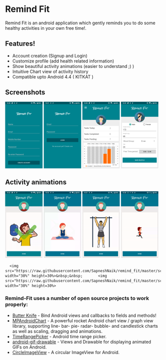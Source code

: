 # Remind Fit

Remind Fit is an android application which gently reminds you to do some healthy activities in your own free time!.

## Features!

  - Account creation (Signup and Login)
  - Customize profile (add health related information)
  - Show beautiful activity animations (easier to understand ;) )
  - Intuitive Chart view of activity history
  - Compatible upto Android 4.4 ( KITKAT )
  
## Screenshots

   <img src="https://raw.githubusercontent.com/SapneshNaik/remind_fit/master/screenshots/register.png" width="24%" height=24%>    <img src="https://raw.githubusercontent.com/SapneshNaik/remind_fit/master/screenshots/login.png" width="24%" height=24%>    <img src="https://raw.githubusercontent.com/SapneshNaik/remind_fit/master/screenshots/home.png" width="24%" height=24%>   <img src="https://raw.githubusercontent.com/SapneshNaik/remind_fit/master/screenshots/profile.png" width="24%" height=24%>
   
## Activity animations

   <img src="https://raw.githubusercontent.com/SapneshNaik/remind_fit/master/screenshots/drinkwater.gif" width="24%" height=24%>    <img src="https://raw.githubusercontent.com/SapneshNaik/remind_fit/master/screenshots/maditate.gif" width="24%" height=24%>    <img src="https://raw.githubusercontent.com/SapneshNaik/remind_fit/master/screenshots/pullups.gif" width="24%" height=24%> <img src="https://raw.githubusercontent.com/SapneshNaik/remind_fit/master/screenshots/short_run.gif" width="24%" height=24%>
   
      <img src="https://raw.githubusercontent.com/SapneshNaik/remind_fit/master/screenshots/profile.png" width="30%" height=30%>&nbsp;&nbsp;       <img src="https://raw.githubusercontent.com/SapneshNaik/remind_fit/master/screenshots/notification.png" width="30%" height=30%>


### Remind-Fit uses a number of open source projects to work properly:

* [Butter Knife](https://github.com/JakeWharton/butterknife) -  Bind Android views and callbacks to fields and methods!
* [MPAndroidChart](https://github.com/PhilJay/MPAndroidChart) - A powerful rocket Android chart view / graph view library, supporting line- bar- pie- radar- bubble- and candlestick charts as well as scaling, dragging and animations. 
* [TimeRangePicker](https://github.com/tittojose/TimeRangePicker) - Android time range picker.
* [android-gif-drawable](https://github.com/koral--/android-gif-drawable) - Views and Drawable for displaying animated GIFs on Android.
* [CircleImageView](https://github.com/hdodenhof/CircleImageView) - A circular ImageView for Android.

